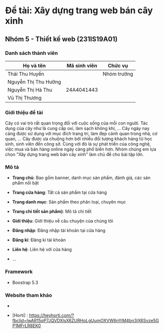 # Đề tài: Xây dựng trang web bán cây xinh

## Nhóm 5 - Thiết kế web (231IS19A01)

###  Danh sách thành viên

| Họ và tên              | Mã sinh viên | Chức vụ        | 
| ---------------------- | ------------ | -------------- | 
| Thái Thu Huyền         |              | Nhóm trưởng    | 
| Nguyễn Thị Thu Hường   |              |                | 
| Nguyễn Thị Hà Thu      | 24A4041443   |                | 
| Vũ Thị Thương          |              |                | 

###  Giới thiệu đề tài
Cây có vai trò rất quan trọng đối với cuộc sống của mỗi con người. Tác dụng của cây như là cung cấp oxi, làm sạch không khí, ... Cây ngày nay càng được sử dụng với mục đích trang trí, làm đẹp cảnh quan trong nhà, cơ quan, ... Cây được ưa chuộng hơn bởi nhiều đối tượng khách hàng từ học sinh, sinh viên đến công sở. 
Cùng với đó là sự phát triển của công nghệ, việc mua và bán hàng online ngày càng phổ biến hơn. Nhóm chúng em lựa chọn "Xây dựng trang web bán cây xinh" làm chủ đề cho bài tập lớn. 

###  Mô tả

- **Trang chủ**: Bao gồm banner, danh mục sản phẩm, đánh giá, các sản phẩm nổi bật

- **Trang cửa hàng**: Tất cả sản phẩm tại cửa hàng

- **Trang danh mục**: Sản phẩm theo phân loại, chuyên mục
  
- **Trang chi tiết sản phẩm)**: Mô tả chi tiết

- **Giới thiệu**: Giới thiệu về câu chuyện của chúng tôi
  
- **Đăng nhập**: Đăng nhập tài khoản tại cửa hàng

- **Đăng kí**: Đăng kí tài khoản

- **Liên hệ**: Liên hệ với cửa hàng

- ...

###  Framework

- Boostrap 5.3

###  Website tham khảo

- [The Tree Center]: [https://www.thetreecenter.com/]
 
- [Horti] : https://heyhorti.com/?fbclid=IwAR15qP7JQVDXlsX6ZURHoLgUumOXVW6nYiM4bn3jX6Svze5GP1MFrLR8EK0

